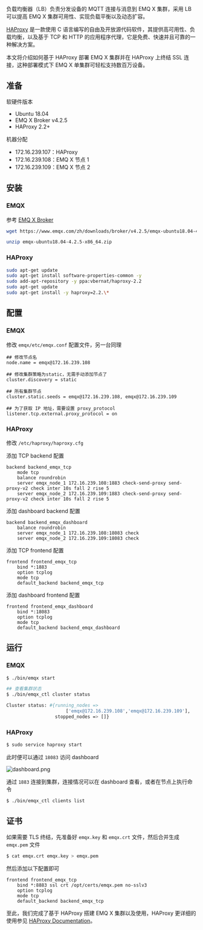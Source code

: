 负载均衡器（LB）负责分发设备的 MQTT 连接与消息到 EMQ X 集群，采用 LB 可以提高 EMQ X 集群可用性、实现负载平衡以及动态扩容。

[HAProxy](https://www.haproxy.org/)  是一款使用 C 语言编写的自由及开放源代码软件，其提供高可用性、负载均衡，以及基于 TCP 和 HTTP 的应用程序代理，它是免费、快速并且可靠的一种解决方案。

本文将介绍如何基于 HAProxy 部署 EMQ X 集群并在 HAProxy 上终结 SSL 连接，这种部署模式下 EMQ X 单集群可轻松支持数百万设备。

## 准备

软硬件版本

- Ubuntu 18.04
- EMQ X Broker v4.2.5
- HAProxy 2.2+

机器分配

- 172.16.239.107：HAProxy
- 172.16.239.108：EMQ X 节点 1
- 172.16.239.109：EMQ X 节点 2


## 安装

### EMQX

参考 [EMQ X Broker](https://www.emqx.com/zh/try?product=broker)

```bash
wget https://www.emqx.com/zh/downloads/broker/v4.2.5/emqx-ubuntu18.04-4.2.5-x86_64.zip

unzip emqx-ubuntu18.04-4.2.5-x86_64.zip
```

### HAProxy

```bash
sudo apt-get update
sudo apt-get install software-properties-common -y
sudo add-apt-repository -y ppa:vbernat/haproxy-2.2
sudo apt-get update
sudo apt-get install -y haproxy=2.2.\*
```

## 配置

### EMQX

修改 `emqx/etc/emqx.conf` 配置文件，另一台同理

```
## 修改节点名
node.name = emqx@172.16.239.108

## 修改集群策略为static，无需手动添加节点了
cluster.discovery = static

## 所有集群节点	
cluster.static.seeds = emqx@172.16.239.108, emqx@172.16.239.109

## 为了获取 IP 地址，需要设置 proxy_protocol
listener.tcp.external.proxy_protocol = on

```

### HAProxy

修改 `/etc/haproxy/haproxy.cfg `

添加 TCP backend 配置

```
backend backend_emqx_tcp
    mode tcp
    balance roundrobin
    server emqx_node_1 172.16.239.108:1883 check-send-proxy send-proxy-v2 check inter 10s fall 2 rise 5
    server emqx_node_2 172.16.239.109:1883 check-send-proxy send-proxy-v2 check inter 10s fall 2 rise 5
```

添加 dashboard backend 配置

```
backend backend_emqx_dashboard
    balance roundrobin
    server emqx_node_1 172.16.239.108:18083 check
    server emqx_node_2 172.16.239.109:18083 check

```

添加 TCP frontend 配置

```
frontend frontend_emqx_tcp
    bind *:1883
    option tcplog
    mode tcp
    default_backend backend_emqx_tcp
```

添加 dashboard frontend 配置

```
frontend frontend_emqx_dashboard
    bind *:18083
    option tcplog
    mode tcp
    default_backend backend_emqx_dashboard
```

## 运行

### EMQX

```bash
$ ./bin/emqx start

## 查看集群状态
$ ./bin/emqx_ctl cluster status

Cluster status: #{running_nodes =>
                      ['emqx@172.16.239.108','emqx@172.16.239.109'],
                  stopped_nodes => []}
```

### HAProxy

```bash
$ sudo service haproxy start
```

此时便可以通过 `18083` 访问 dashboard

![dashboard.png](https://static.emqx.net/images/0f815d5597514fd6f26aeba7ead041a7.png)

通过 `1883` 连接到集群，连接情况可以在 dashboard 查看，或者在节点上执行命令

```bash
$ ./bin/emqx_ctl clients list
```

## 证书

如果需要 TLS 终结，先准备好 `emqx.key` 和 `emqx.crt` 文件，然后合并生成 `emqx.pem` 文件

```bash
$ cat emqx.crt emqx.key > emqx.pem
```

然后添加以下配置即可

```
frontend frontend_emqx_tcp
    bind *:8883 ssl crt /opt/certs/emqx.pem no-sslv3
    option tcplog
    mode tcp
    default_backend backend_emqx_tcp
```



至此，我们完成了基于 HAProxy 搭建 EMQ X 集群以及使用，HAProxy 更详细的使用参见 [HAProxy Documentation](https://cbonte.github.io/haproxy-dconv/2.2/intro.html)。
